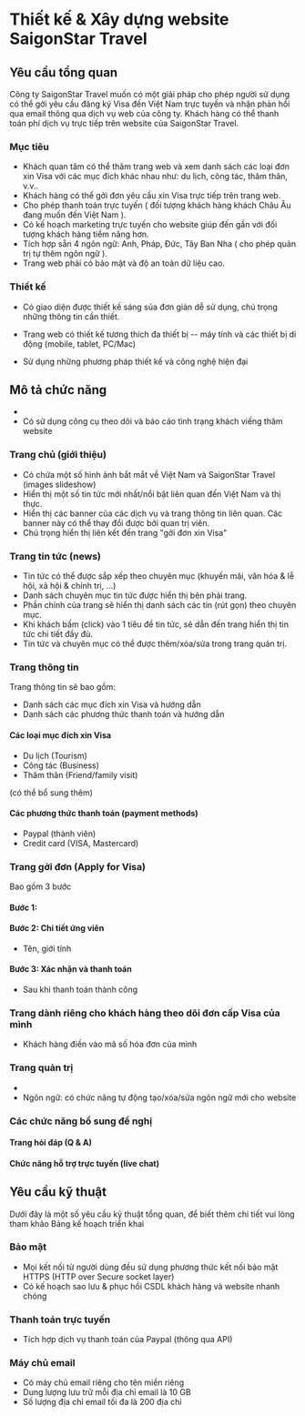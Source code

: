 # Thiết kế & Xây dựng website SaigonStar Travel

## Yêu cầu tổng quan

Công ty SaigonStar Travel muốn có một giải pháp cho phép người sử dụng có thể gởi yêu cầu đăng ký Visa đến Việt Nam trực tuyến và nhận phản hồi qua email thông qua dịch vụ web của công ty. Khách hàng có thể thanh toán phí dịch vụ trực tiếp trên website của SaigonStar Travel.

### Mục tiêu

- Khách quan tâm có thể thăm trang web và xem danh sách các loại đơn xin Visa với các mục đích khác nhau như: du lịch, công tác, thăm thân, v.v..
- Khách hàng có thể gởi đơn yêu cầu xin Visa trực tiếp trên trang web.
- Cho phép thanh toán trực tuyến ( đối tượng khách hàng khách Châu Âu đang muốn đến Việt Nam ).
- Có kế hoạch marketing trực tuyến cho website giúp đến gần với đối tượng khách hàng tiềm năng hơn.
- Tích hợp sẵn 4 ngôn ngữ: Anh, Pháp, Đức, Tây Ban Nha ( cho phép quản trị tự thêm ngôn ngữ ).
- Trang web phải có bảo mật và độ an toàn dữ liệu cao.


### Thiết kế

- Có giao diện được thiết kế sáng sủa đơn giản dễ sử dụng, chú trọng những thông tin cần thiết.
- Trang web có thiết kế tương thích đa thiết bị -- máy tính và các thiết bị di động (mobile, tablet, PC/Mac)

- Sử dụng những phương pháp thiết kế và công nghệ hiện đại

## Mô tả chức năng



 - 
- Có sử dụng công cụ theo dõi và báo cáo tình trạng khách viếng thăm website


### Trang chủ (giới thiệu)

- Có chứa một số hình ảnh bắt mắt về Việt Nam và SaigonStar Travel (images slideshow)
- Hiển thị một số tin tức mới nhất/nổi bật liên quan đến Việt Nam và thị thực.
- Hiển thị các banner của các dịch vụ và trang thông tin liên quan. Các banner này có thể thay đổi được bởi quan trị viên.
- Chú trọng hiển thị liên kết đến trang "gởi đơn xin Visa"

### Trang tin tức (news)

- Tin tức có thể được sắp xếp theo chuyên mục (khuyến mãi, văn hóa & lễ hội, xã hội & chính trị, ...)
- Danh sách chuyên mục tin tức được hiển thị bên phải trang.
- Phần chính của trang sẽ hiển thị danh sách các tin (rút gọn) theo chuyên mục.
- Khi khách bấm (click) vào 1 tiêu đề tin tức, sẽ dẫn đến trang hiển thị tin tức chi tiết đầy đủ.
- Tin tức và chuyên mục có thể được thêm/xóa/sửa trong trang quản trị.

### Trang thông tin

Trang thông tin sẽ bao gồm:

- Danh sách các mục đích xin Visa và hướng dẫn
- Danh sách các phương thức thanh toán và hướng dẫn

#### Các loại mục đích xin Visa

- Du lịch (Tourism)
- Công tác (Business)
- Thăm thân (Friend/family visit)

(có thể bổ sung thêm)

#### Các phương thức thanh toán (payment methods)

- Paypal (thành viên)
- Credit card (VISA, Mastercard)

### Trang gởi đơn (Apply for Visa)

Bao gồm 3 bước

#### Bước 1:

#### Bước 2: Chi tiết ứng viên

- Tên, giới tính

#### Bước 3: Xác nhận và thanh toán

- Sau khi thanh toán thành công

### Trang dành riêng cho khách hàng theo dõi đơn cấp Visa của mình

- Khách hàng điền vào mã số hóa đơn của mình

### Trang quản trị

-
- Ngôn ngữ: có chức năng tự động tạo/xóa/sửa ngôn ngữ mới cho website

### Các chức năng bổ sung đề nghị

#### Trang hỏi đáp (Q & A)

#### Chức năng hỗ trợ trực tuyến (live chat)

## Yêu cầu kỹ thuật

Dưới đây là một số yêu cầu kỹ thuật tổng quan, để biết thêm chi tiết vui lòng tham khảo Bảng kế hoạch triển khai

### Bảo mật

- Mọi kết nối từ người dùng đều sử dụng phương thức kết nối bảo mật HTTPS (HTTP over Secure socket layer)
- Có kế hoạch sao lưu & phục hồi CSDL khách hàng và website nhanh chóng

### Thanh toán trực tuyến

- Tích hợp dịch vụ thanh toán của Paypal (thông qua API)

### Máy chủ email

- Có máy chủ email riêng cho tên miền riêng
- Dung lượng lưu trữ mỗi địa chỉ email là 10 GB
- Số lượng địa chỉ email tối đa là 200 địa chỉ



